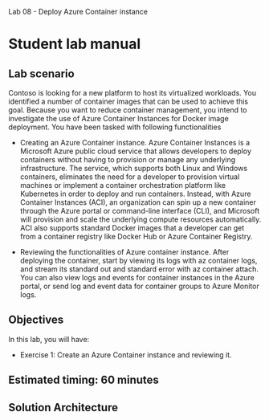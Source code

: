 Lab 08 - Deploy Azure Container instance
# Student lab manual

## Lab scenario

Contoso is looking for a new platform to host its virtualized workloads. You identified a number of container images that can be used to achieve this goal. Because you want to reduce container management, you intend to investigate the use of Azure Container Instances for Docker image deployment. You have been tasked with following functionalities

- Creating an Azure Container instance. Azure Container Instances is a Microsoft Azure public cloud service that allows developers to deploy containers without having to provision or manage any underlying infrastructure. The service, which supports both Linux and Windows containers, eliminates the need for a developer to provision virtual machines or implement a container orchestration platform like Kubernetes in order to deploy and run containers. Instead, with Azure Container Instances (ACI), an organization can spin up a new container through the Azure portal or command-line interface (CLI), and Microsoft will provision and scale the underlying compute resources automatically. ACI also supports standard Docker images that a developer can get from a container registry like Docker Hub or Azure Container Registry.

- Reviewing the functionalities of Azure container instance. After deploying the container, start by viewing its logs with az container logs, and stream its standard out and standard error with az container attach. You can also view logs and events for container instances in the Azure portal, or send log and event data for container groups to Azure Monitor logs.

## Objectives

In this lab, you will have:

+ Exercise 1: Create an Azure Container instance and reviewing it. 


## Estimated timing: 60 minutes
## Solution Architecture

